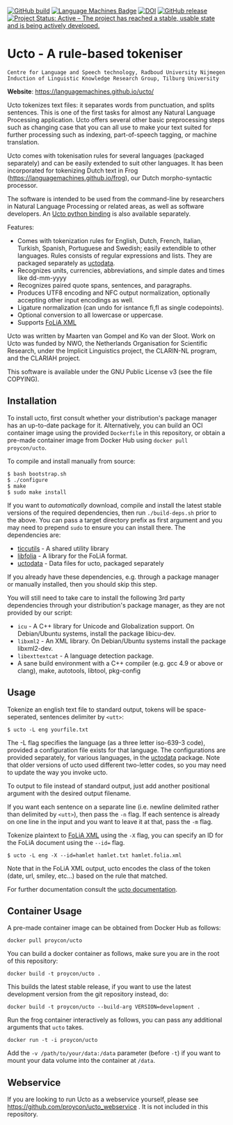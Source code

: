[![GitHub build](https://github.com/LanguageMachines/ucto/actions/workflows/ucto.yml/badge.svg?branch=master)](https://github.com/LanguageMachines/ucto/actions/)
[![Language Machines Badge](http://applejack.science.ru.nl/lamabadge.php/ucto)](http://applejack.science.ru.nl/languagemachines/)
[![DOI](https://zenodo.org/badge/9028617.svg)](https://zenodo.org/badge/latestdoi/9028617)
[![GitHub release](https://img.shields.io/github/release/LanguageMachines/ucto.svg)](https://GitHub.com/LanguageMachines/ucto/releases/)
[![Project Status: Active – The project has reached a stable, usable state and is being actively developed.](https://www.repostatus.org/badges/latest/active.svg)](https://www.repostatus.org/#active)

# Ucto - A rule-based tokeniser

    Centre for Language and Speech technology, Radboud University Nijmegen
    Induction of Linguistic Knowledge Research Group, Tilburg University

**Website**: https://languagemachines.github.io/ucto/

Ucto tokenizes text files: it separates words from punctuation, and splits
sentences. This is one of the first tasks for almost any Natural Language
Processing application. Ucto offers several other basic preprocessing steps
such as changing case that you can all use to make your text suited for further
processing such as indexing, part-of-speech tagging, or machine translation.

Ucto comes with tokenisation rules for several languages (packaged separately)
and can be easily extended to suit other languages. It has been incorporated
for tokenizing Dutch text in Frog (https://languagemachines.github.io/frog),
our Dutch morpho-syntactic processor.

The software is intended to be used from the command-line by researchers in
Natural Language Processing or related areas, as well as software developers.
An [Ucto python binding](https://github.com/proycon/python-ucto) is also available
separately.

Features:

- Comes with tokenization rules for English, Dutch, French, Italian, Turkish,
  Spanish, Portuguese and Swedish; easily extendible to other languages. Rules
  consists of regular expressions and lists. They are
  packaged separately as [uctodata](https://github.com/LanguageMachines/uctodata).
- Recognizes units, currencies, abbreviations, and simple dates and times like dd-mm-yyyy
- Recognizes paired quote spans, sentences, and paragraphs.
- Produces UTF8 encoding and NFC output normalization, optionally accepting
  other input encodings as well.
- Ligature normalization (can undo for isntance fi,fl as single codepoints).
- Optional conversion to all lowercase or uppercase.
- Supports [FoLiA XML](https://proycon.github.io/folia)

Ucto was written by Maarten van Gompel and Ko van der Sloot. Work on Ucto was
funded by NWO, the Netherlands Organisation for Scientific Research, under the
Implicit Linguistics project, the CLARIN-NL program, and the CLARIAH project.

This software is available under the GNU Public License v3 (see the file
COPYING).

## Installation

To install ucto, first consult whether your distribution's package manager has an up-to-date package for it.
Alternatively, you can build an OCI container image using the provided `Dockerfile` in
this repository, or obtain a pre-made container image from Docker Hub using `docker pull proycon/ucto`.

To compile and install manually from source: 

    $ bash bootstrap.sh
    $ ./configure
    $ make
    $ sudo make install

If you want to *automatically* download, compile and install the latest stable versions of
the required dependencies, then run `./build-deps.sh` prior to the above. You
can pass a target directory prefix as first argument and you may need to
prepend `sudo` to ensure you can install there. The dependencies are:

* [ticcutils](https://github.com/LanguageMachine/ticcutils) - A shared utility library
* [libfolia](https://github.com/LanguageMachines/libfolia)  - A library for the FoLiA format.
* [uctodata](https://github.com/LanguageMachines/uctodata)  - Data files for ucto, packaged separately

If you already have these dependencies, e.g. through a package manager or manually installed, then you should skip this step. 

You will still need to take care to install the following 3rd party
dependencies through your distribution's package manager, as they are not
provided by our script:

* ``icu`` - A C++ library for Unicode and Globalization support. On Debian/Ubuntu systems, install the package libicu-dev.
* ``libxml2`` - An XML library. On Debian/Ubuntu systems install the package libxml2-dev.
* ``libexttextcat`` - A language detection package. 
* A sane build environment with a C++ compiler (e.g. gcc 4.9 or above or clang), make, autotools, libtool, pkg-config

## Usage

Tokenize an english text file to standard output, tokens will be
space-seperated, sentences delimiter by ``<utt>``:

    $ ucto -L eng yourfile.txt

The -L flag specifies the language (as a three letter iso-639-3 code), provided
a configuration file exists for that language. The configurations are provided
separately, for various languages, in the
[uctodata](https://github.com/LanguageMachines/uctodata) package. Note that
older versions of ucto used different two-letter codes, so you may need to
update the way you invoke ucto.

To output to file instead of standard output, just add another
positional argument with the desired output filename.

If you want each sentence on a separate line (i.e. newline delimited rather than delimited by
``<utt>``), then pass the ``-n`` flag. If each sentence is already on one line
in the input and you want to leave it at that, pass the ``-m`` flag.

Tokenize plaintext to [FoLiA XML](https://proycon.github.io/folia) using the ``-X`` flag, you can specify an ID
for the FoLiA document using the ``--id=`` flag.

    $ ucto -L eng -X --id=hamlet hamlet.txt hamlet.folia.xml

Note that in the FoLiA XML output, ucto encodes the class of the token (date, url, smiley, etc...) based
on the rule that matched.

For further documentation consult the [ucto
documentation](https://ucto.readthedocs.io/en/latest/).

## Container Usage

A pre-made container image can be obtained from Docker Hub as follows:

``docker pull proycon/ucto``

You can build a docker container as follows, make sure you are in the root of this repository:

``docker build -t proycon/ucto .``

This builds the latest stable release, if you want to use the latest development version
from the git repository instead, do:

``docker build -t proycon/ucto --build-arg VERSION=development .``

Run the frog container interactively as follows, you can pass any additional arguments that ``ucto`` takes.

``docker run -t -i proycon/ucto``

Add the ``-v /path/to/your/data:/data`` parameter (before `-t`) if you want to mount your data volume into the container at `/data`.

## Webservice

If you are looking to run Ucto as a webservice yourself,  please see https://github.com/proycon/ucto_webservice . It is not included in this repository.

